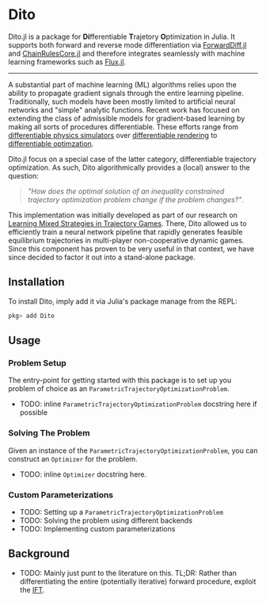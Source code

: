 # Dito

Dito.jl is a package for **Di**fferentiable **T**rajetory **O**ptimization in Julia. It supports both forward and reverse mode differentiation via [ForwardDiff.jl](https://github.com/JuliaDiff/ForwardDiff.jl) and [ChainRulesCore.jl](https://github.com/JuliaDiff/ChainRulesCore.jl) and therefore integrates seamlessly with machine learning frameworks such as [Flux.jl](https://github.com/FluxML/Flux.jl).

---

A substantial part of machine learning (ML) algorithms relies upon the ability to propagate gradient signals through the entire learning pipeline.
Traditionally, such models have been mostly limited to artificial neural networks and "simple" analytic functions.
Recent work has focused on extending the class of admissible models for gradient-based learning by making all sorts of procedures differentiable.
These efforts range from [differentiable physics simulators]() over [differentiable rendering]() to [differentiable optimzation]().

Dito.jl focus on a special case of the latter category, differentiable trajectory optimization.
As such, Dito algorithmically provides a (local) answer to the question:

> *"How does the optimal solution of an inequality constrained trajectory optimization problem change if the problem changes?"*.

This implementation was initially developed as part of our research on [Learning Mixed Strategies in Trajectory Games](https://arxiv.org/pdf/2205.00291.pdf).
There, Dito allowed us to efficiently train a neural network pipeline that rapidly generates feasible equilibrium trajectories in multi-player non-cooperative dynamic games.
Since this component has proven to be very useful in that context, we have since decided to factor it out into a stand-alone package.

## Installation

To install Dito, imply add it via Julia's package manage from the REPL:

```julia
pkg> add Dito
```
## Usage

### Problem Setup

The entry-point for getting started with this package is to set up you problem of choice as an `ParametricTrajectoryOptimizationProblem`.

- TODO: inline `ParametricTrajectoryOptimizationProblem` docstring here if possible

### Solving The Problem

Given an instance of the `ParametricTrajectoryOptimizationProblem`, you can construct an `Optimizer` for the problem.

- TODO: inline `Optimizer` docstring here.

### Custom Parameterizations

- TODO: Setting up a `ParametricTrajectoryOptimizationProblem`
- TODO: Solving the problem using different backends
- TODO: Implementing custom parameterizations

## Background

- TODO: Mainly just punt to the literature on this. TL;DR: Rather than differentiating the entire (potentially iterative) forward procedure, exploit the [IFT](https://en.wikipedia.org/wiki/Implicit_function_theorem).
